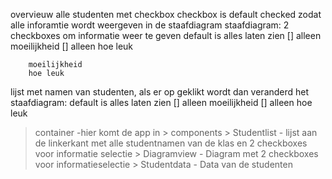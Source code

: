 overvieuw alle studenten met checkbox
    checkbox is default checked zodat alle inforamtie wordt weergeven in de staafdiagram
    staafdiagram: 
        2 checkboxes om informatie weer te geven
                default is alles laten zien
            [] alleen moeilijkheid
            [] alleen hoe leuk
                
        moeilijkheid
        hoe leuk

lijst met namen van studenten, als er op geklikt wordt
dan veranderd het 
    staafdiagram:
         default is alles laten zien
            [] alleen moeilijkheid
            [] alleen hoe leuk


> container -hier komt de app in
    >  components
        > Studentlist - lijst aan de linkerkant met alle studentnamen van de klas en 2 checkboxes voor informatie selectie
        > Diagramview - Diagram met 2 checkboxes voor informatieselectie
        > Studentdata - Data van de studenten